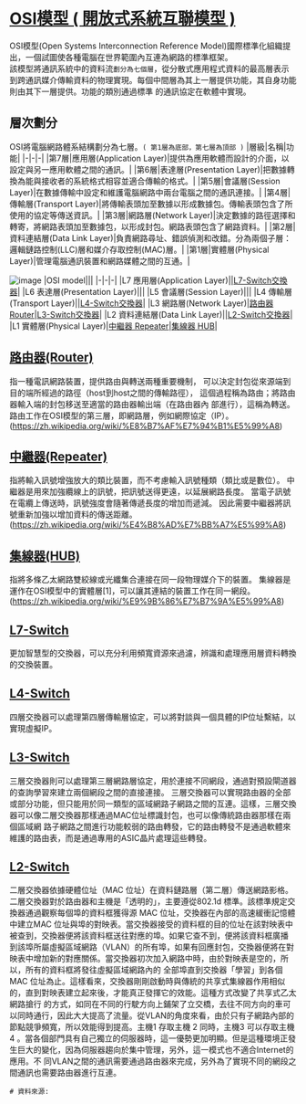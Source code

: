 # [OSI模型 ( 開放式系統互聯模型 )](https://zh.wikipedia.org/wiki/OSI%E6%A8%A1%E5%9E%8B)
OSI模型(Open Systems Interconnection Reference Model)國際標準化組織提出，一個試圖使各種電腦在世界範圍內互連為網路的標準框架。\
該模型將通訊系統中的資料流`劃分為七個層`，從分散式應用程式資料的最高層表示到跨通訊媒介傳輸資料的物理實現。每個中間層為其上一層提供功能，其自身功能則由其下一層提供。功能的類別通過標準
的通訊協定在軟體中實現。
## 層次劃分
OSI將電腦網路體系結構劃分為七層。`( 第1層為底部，第七層為頂部 )`
|層級|名稱|功能|
|-|-|-|
|第7層|應用層(Application Layer)|提供為應用軟體而設計的介面，以設定與另一應用軟體之間的通訊。|
|第6層|表達層(Presentation Layer)|把數據轉換為能與接收者的系統格式相容並適合傳輸的格式。|
|第5層|會議層(Session Layer)|在數據傳輸中設定和維護電腦網路中兩台電腦之間的通訊連接。|
|第4層|傳輸層(Transport Layer)|將傳輸表頭加至數據以形成數據包。傳輸表頭包含了所使用的協定等傳送資訊。|
|第3層|網路層(Network Layer)|決定數據的路徑選擇和轉寄，將網路表頭加至數據包，以形成封包。網路表頭包含了網路資料。|
|第2層|資料連結層(Data Link Layer)|負責網路尋址、錯誤偵測和改錯。分為兩個子層：邏輯鏈路控制(LLC)層和媒介存取控制(MAC)層。|
|第1層|實體層(Physical Layer)|管理電腦通訊裝置和網路媒體之間的互通。|

![image](https://user-images.githubusercontent.com/91179289/138015084-101929eb-40ff-4ee2-a5e7-92b613cd7892.png)
|OSI model|||
|-|-|-|
|L7 應用層(Application Layer)||[L7-Switch交換器](https://github.com/Ruass1970E/4100E022/blob/main/OSI%E6%A8%A1%E5%9E%8B.md#l7-switch)|
|L6 表達層(Presentation Layer)|||
|L5 會議層(Session Layer)|||
|L4 傳輸層(Transport Layer)||[L4-Switch交換器](https://github.com/Ruass1970E/4100E022/blob/main/OSI%E6%A8%A1%E5%9E%8B.md#l4-switch)|
|L3 網路層(Network Layer)|[路由器 Router](https://github.com/Ruass1970E/4100E022/blob/main/OSI%E6%A8%A1%E5%9E%8B.md#%E8%B7%AF%E7%94%B1%E5%99%A8router)|[L3-Switch交換器](https://github.com/Ruass1970E/4100E022/blob/main/OSI%E6%A8%A1%E5%9E%8B.md#l3-switch)|
|L2 資料連結層(Data Link Layer)||[L2-Switch交換器](https://github.com/Ruass1970E/4100E022/blob/main/OSI%E6%A8%A1%E5%9E%8B.md#l2-switch)|
|L1 實體層(Physical Layer)|[中繼器 Repeater](https://github.com/Ruass1970E/4100E022/blob/main/OSI%E6%A8%A1%E5%9E%8B.md#%E4%B8%AD%E7%B9%BC%E5%99%A8repeater)|[集線器 HUB](https://github.com/Ruass1970E/4100E022/blob/main/OSI%E6%A8%A1%E5%9E%8B.md#%E9%9B%86%E7%B7%9A%E5%99%A8hub)|
## [路由器(Router)](https://zh.wikipedia.org/wiki/%E8%B7%AF%E7%94%B1%E5%99%A8)
指一種電訊網路裝置，提供路由與轉送兩種重要機制，
可以決定封包從來源端到目的端所經過的路徑（host到host之間的傳輸路徑），
這個過程稱為路由；將路由器輸入端的封包移送至適當的路由器輸出端（在路由器內
部進行），這稱為轉送。路由工作在OSI模型的第三層，即網路層，例如網際協定（IP）。\
(https://zh.wikipedia.org/wiki/%E8%B7%AF%E7%94%B1%E5%99%A8)
## [中繼器(Repeater)](https://zh.wikipedia.org/wiki/%E4%B8%AD%E7%BB%A7%E5%99%A8)
指將輸入訊號增強放大的類比裝置，而不考慮輸入訊號種類（類比或是數位）。
中繼器是用來加強纜線上的訊號，把訊號送得更遠，以延展網路長度。
當電子訊號在電纜上傳送時，訊號強度會隨著傳遞長度的增加而遞減。
因此需要中繼器將訊號重新加強以增加資料的傳送距離。\
(https://zh.wikipedia.org/wiki/%E4%B8%AD%E7%BB%A7%E5%99%A8)
## [集線器(HUB)](https://zh.wikipedia.org/wiki/%E9%9B%86%E7%B7%9A%E5%99%A8)
指將多條乙太網路雙絞線或光纖集合連接在同一段物理媒介下的裝置。
集線器是運作在OSI模型中的實體層[1]，可以讓其連結的裝置工作在同一網段。\
(https://zh.wikipedia.org/wiki/%E9%9B%86%E7%B7%9A%E5%99%A8)
## [L7-Switch](https://zh.wikipedia.org/wiki/%E7%B6%B2%E8%B7%AF%E4%BA%A4%E6%8F%9B%E5%99%A8#%E4%B8%83%E5%B1%82)
更加智慧型的交換器，可以充分利用頻寬資源來過濾，辨識和處理應用層資料轉換的交換裝置。
## [L4-Switch](https://zh.wikipedia.org/wiki/%E7%B6%B2%E8%B7%AF%E4%BA%A4%E6%8F%9B%E5%99%A8#%E5%9B%9B%E5%B1%82)
四層交換器可以處理第四層傳輸層協定，可以將對談與一個具體的IP位址繫結，以實現虛擬IP。
## [L3-Switch](https://zh.wikipedia.org/wiki/%E7%B6%B2%E8%B7%AF%E4%BA%A4%E6%8F%9B%E5%99%A8#%E4%B8%89%E5%B1%82)
三層交換器則可以處理第三層網路層協定，用於連接不同網段，通過對預設閘道器的查詢學習來建立兩個網段之間的直接連接。
三層交換器可以實現路由器的全部或部分功能，但只能用於同一類型的區域網路子網路之間的互連。這樣，三層交換器可以像二層交換器那樣通過MAC位址標識封包，也可以像傳統路由器那樣在兩個區域網
路子網路之間進行功能較弱的路由轉發，它的路由轉發不是通過軟體來維護的路由表，而是通過專用的ASIC晶片處理這些轉發。
## [L2-Switch](https://zh.wikipedia.org/wiki/%E7%B6%B2%E8%B7%AF%E4%BA%A4%E6%8F%9B%E5%99%A8#%E4%BA%8C%E5%B1%82)
二層交換器依據硬體位址（MAC 位址）在資料鏈路層（第二層）傳送網路影格。 二層交換器對於路由器和主機是「透明的」，主要遵從802.1d 標準。該標準規定交換器通過觀察每個埠的資料框獲得源
MAC 位址，交換器在內部的高速緩衝記憶體中建立MAC 位址與埠的對映表。當交換器接受的資料框的目的位址在該對映表中被查到，交換器便將該資料框送往對應的埠。如果它查不到，便將該資料框廣播
到該埠所屬虛擬區域網路（VLAN）的所有埠，如果有回應封包，交換器便將在對映表中增加新的對應關係。當交換器初次加入網路中時，由於對映表是空的，所以，所有的資料框將發往虛擬區域網路內的
全部埠直到交換器「學習」到各個MAC 位址為止。這樣看來，交換器剛剛啟動時與傳統的共享式集線器作用相似的，直到對映表建立起來後，才能真正發揮它的效能。這種方式改變了共享式乙太網路搶行
的方式，如同在不同的行駛方向上鋪架了立交橋，去往不同方向的車可以同時通行，因此大大提高了流量。從VLAN的角度來看，由於只有子網路內部的節點競爭頻寬，所以效能得到提高。主機1 存取主機
2 同時，主機3 可以存取主機4 。當各個部門具有自己獨立的伺服器時，這一優勢更加明顯。但是這種環境正發生巨大的變化，因為伺服器趨向於集中管理，另外，這一模式也不適合Internet的應用。不
同VLAN之間的通訊需要通過路由器來完成，另外為了實現不同的網段之間通訊也需要路由器進行互連。

```
# 資料來源:






```


